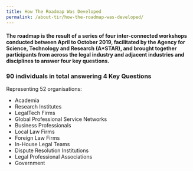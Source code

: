 ```yaml
---
title: How The Roadmap Was Developed
permalink: /about-tir/how-the-roadmap-was-developed/
---
```

#### The roadmap is the result of a series of four inter-connected workshops conducted between April to October 2019, facilitated by the Agency for Science, Technology and Research (A*STAR), and brought together participants from across the legal industry and adjacent industries and disciplines to answer four key questions. <br>

### 90 individuals in total answering 4 Key Questions
Representing 52 organisations: 

 - Academia
 - Research Institutes 
 - LegalTech Firms 
 - Global Professional Service Networks 
 - Business Professionals 
 - Local Law Firms
 - Foreign Law Firms
 - In-House Legal Teams
 - Dispute Resolution Institutions
 - Legal Professional Associations
 - Government
